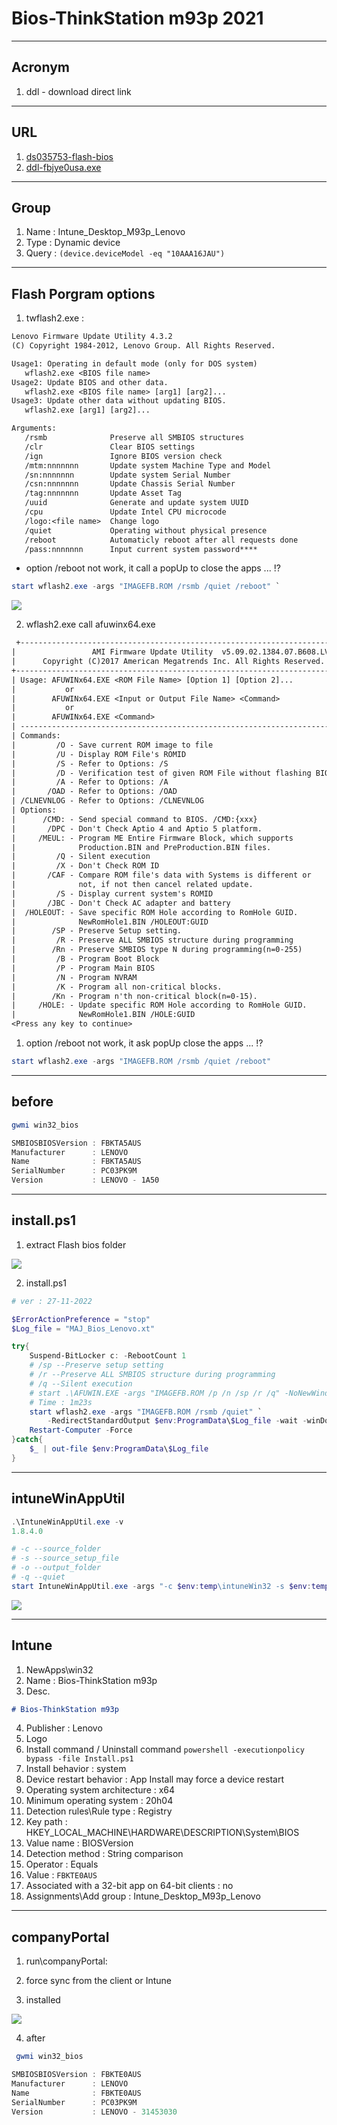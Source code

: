 # Bios-ThinkStation m93p 2021

---

## Acronym
1. ddl - download direct link

---

## URL
1. [ds035753-flash-bios](https://support.lenovo.com/us/en/downloads/ds035753-flash-bios-update-thinkcentre-e93-m73p-m83-m93-m93p-thinkstation-e32-p300)
2. [ddl-fbjye0usa.exe](https://download.lenovo.com/pccbbs/thinkcentre_bios/fbjye0usa.exe)

---

## Group
1. Name : Intune_Desktop_M93p_Lenovo
2. Type : Dynamic device
3. Query : `(device.deviceModel -eq "10AAA16JAU")`

---

## Flash Porgram options
1. twflash2.exe :
````txt
Lenovo Firmware Update Utility 4.3.2
(C) Copyright 1984-2012, Lenovo Group. All Rights Reserved.

Usage1: Operating in default mode (only for DOS system)
   wflash2.exe <BIOS file name>
Usage2: Update BIOS and other data.
   wflash2.exe <BIOS file name> [arg1] [arg2]...
Usage3: Update other data without updating BIOS.
   wflash2.exe [arg1] [arg2]...

Arguments:
   /rsmb              Preserve all SMBIOS structures
   /clr               Clear BIOS settings
   /ign               Ignore BIOS version check
   /mtm:nnnnnnn       Update system Machine Type and Model
   /sn:nnnnnnn        Update system Serial Number
   /csn:nnnnnnn       Update Chassis Serial Number
   /tag:nnnnnnn       Update Asset Tag
   /uuid              Generate and update system UUID
   /cpu               Update Intel CPU microcode
   /logo:<file name>  Change logo
   /quiet             Operating without physical presence
   /reboot            Automaticly reboot after all requests done
   /pass:nnnnnnn      Input current system password****
````

* option /reboot not work, it call a popUp to close the apps ... !?
````ps1
start wflash2.exe -args "IMAGEFB.ROM /rsmb /quiet /reboot" `
````

[<img src="https://i.imgur.com/WohIXXT.png">](https://i.imgur.com/WohIXXT.png)


2. wflash2.exe call afuwinx64.exe
````txt
 +---------------------------------------------------------------------------+
|                 AMI Firmware Update Utility  v5.09.02.1384.07.B608.LV     |
|      Copyright (C)2017 American Megatrends Inc. All Rights Reserved.      |
+---------------------------------------------------------------------------+
| Usage: AFUWINx64.EXE <ROM File Name> [Option 1] [Option 2]...             |
|           or                                                              |
|        AFUWINx64.EXE <Input or Output File Name> <Command>                |
|           or                                                              |
|        AFUWINx64.EXE <Command>                                            |
| ------------------------------------------------------------------------- |
| Commands:                                                                 |
|         /O - Save current ROM image to file                               |
|         /U - Display ROM File's ROMID                                     |
|         /S - Refer to Options: /S                                         |
|         /D - Verification test of given ROM File without flashing BIOS.   |
|         /A - Refer to Options: /A                                         |
|       /OAD - Refer to Options: /OAD                                       |
| /CLNEVNLOG - Refer to Options: /CLNEVNLOG                                 |
| Options:                                                                  |
|      /CMD: - Send special command to BIOS. /CMD:{xxx}                     |
|       /DPC - Don't Check Aptio 4 and Aptio 5 platform.                    |
|     /MEUL: - Program ME Entire Firmware Block, which supports             |
|              Production.BIN and PreProduction.BIN files.                  |
|         /Q - Silent execution                                             |
|         /X - Don't Check ROM ID                                           |
|       /CAF - Compare ROM file's data with Systems is different or         |
|              not, if not then cancel related update.                      |
|         /S - Display current system's ROMID                               |
|       /JBC - Don't Check AC adapter and battery                           |
|  /HOLEOUT: - Save specific ROM Hole according to RomHole GUID.            |
|              NewRomHole1.BIN /HOLEOUT:GUID                                |
|        /SP - Preserve Setup setting.                                      |
|         /R - Preserve ALL SMBIOS structure during programming             |
|        /Rn - Preserve SMBIOS type N during programming(n=0-255)           |
|         /B - Program Boot Block                                           |
|         /P - Program Main BIOS                                            |
|         /N - Program NVRAM                                                |
|         /K - Program all non-critical blocks.                             |
|        /Kn - Program n'th non-critical block(n=0-15).                     |
|     /HOLE: - Update specific ROM Hole according to RomHole GUID.          |
|              NewRomHole1.BIN /HOLE:GUID                                   |
<Press any key to continue>
 ````

1. option /reboot not work, it ask popUp close the apps ... !?
````ps1
start wflash2.exe -args "IMAGEFB.ROM /rsmb /quiet /reboot"
````


---

## before
````ps1
gwmi win32_bios

SMBIOSBIOSVersion : FBKTA5AUS
Manufacturer      : LENOVO
Name              : FBKTA5AUS
SerialNumber      : PC03PK9M
Version           : LENOVO - 1A50
````

---

## install.ps1
1. extract Flash bios folder

[<img src="https://i.imgur.com/PsHqQzY.png">](https://i.imgur.com/PsHqQzY.png)


2. install.ps1
````ps1
# ver : 27-11-2022

$ErrorActionPreference = "stop"
$Log_file = "MAJ_Bios_Lenovo.xt"

try{
    Suspend-BitLocker c: -RebootCount 1
    # /sp --Preserve setup setting
    # /r --Preserve ALL SMBIOS structure during programming 
    # /q --Silent execution
    # start .\AFUWIN.EXE -args "IMAGEFB.ROM /p /n /sp /r /q" -NoNewWindow
    # Time : 1m23s
    start wflash2.exe -args "IMAGEFB.ROM /rsmb /quiet" `
        -RedirectStandardOutput $env:ProgramData\$Log_file -wait -winDowStyle Hidden
    Restart-Computer -Force
}catch{
    $_ | out-file $env:ProgramData\$Log_file
}
````

---

## intuneWinAppUtil
````ps1
.\IntuneWinAppUtil.exe -v
1.8.4.0

# -c --source_folder
# -s --source_setup_file
# -o --output_folder
# -q --quiet
start IntuneWinAppUtil.exe -args "-c $env:temp\intuneWin32 -s $env:temp\intuneWin32\install.ps1 -o $env:temp\intuneWin32 -q"
````

[<img src="https://i.imgur.com/nhwtrJe.png">](https://i.imgur.com/nhwtrJe.png)

---

## Intune
1. NewApps\win32
2. Name : Bios-ThinkStation m93p
3. Desc.
````md
# Bios-ThinkStation m93p
````
4. Publisher : Lenovo
5. Logo
6. Install command / Uninstall command `powershell -executionpolicy bypass -file Install.ps1`
7. Install behavior : system
8. Device restart behavior : App Install may force a device restart
9. Operating system architecture : x64
10. Minimum operating system : 20h04
11. Detection rules\Rule type : Registry
12. Key path : HKEY_LOCAL_MACHINE\HARDWARE\DESCRIPTION\System\BIOS
13. Value name : BIOSVersion
14. Detection method : String comparison
15. Operator : Equals
16. Value : `FBKTE0AUS`
17. Associated with a 32-bit app on 64-bit clients : no
18. Assignments\Add group : Intune_Desktop_M93p_Lenovo

---

## companyPortal
1. run\companyPortal:

2. force sync from the client or Intune 

3. installed

[<img src="https://i.imgur.com/mH4OTwV.png">](https://i.imgur.com/mH4OTwV.png)

4. after
````ps1
 gwmi win32_bios

SMBIOSBIOSVersion : FBKTE0AUS
Manufacturer      : LENOVO
Name              : FBKTE0AUS
SerialNumber      : PC03PK9M
Version           : LENOVO - 31453030
````
